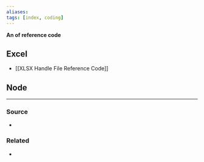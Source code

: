 ```yaml
---
aliases: 
tags: [index, coding]
---
```

**An of reference code**

## Excel
- [[XLSX Handle File Reference Code]]

## Node

---
### Source
- 

### Related
- 
 